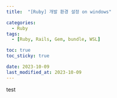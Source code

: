 ```yaml
---
title:  "[Ruby] 개발 환경 설정 on windows" 

categories:
  - Ruby
tags:
  - [Ruby, Rails, Gem, bundle, WSL]

toc: true
toc_sticky: true

date: 2023-10-09
last_modified_at: 2023-10-09
---
```



test
